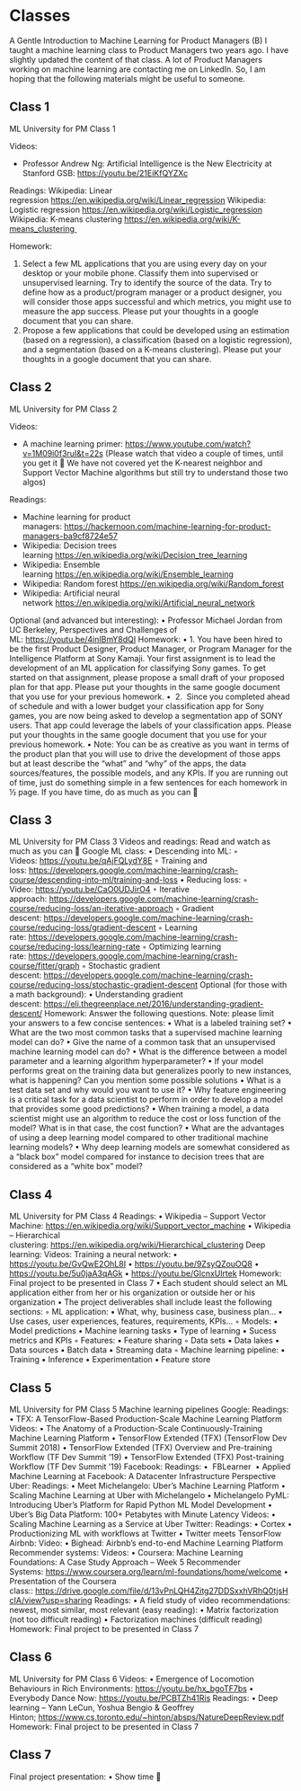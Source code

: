 # Classes

A Gentle Introduction to Machine Learning for Product Managers
(B) I taught a machine learning class to Product Managers two years ago. I have slightly updated the content of that class. A lot of Product Managers working on machine learning are contacting me on LinkedIn. So, I am hoping that the following materials might be useful to someone.

## Class 1
ML University for PM Class 1

Videos:
- Professor Andrew Ng: Artificial Intelligence is the New Electricity at Stanford GSB: https://youtu.be/21EiKfQYZXc

Readings:
Wikipedia: Linear regression https://en.wikipedia.org/wiki/Linear_regression
Wikipedia: Logistic regression https://en.wikipedia.org/wiki/Logistic_regression
Wikipedia: K-means clustering https://en.wikipedia.org/wiki/K-means_clustering 

Homework:
1. Select a few ML applications that you are using every day on your desktop or your mobile phone. Classify them into supervised or unsupervised learning. Try to identify the source of the data. Try to define how as a product/program manager or a product designer, you will consider those apps successful and which metrics, you might use to measure the app success. Please put your thoughts in a google document that you can share.
2. Propose a few applications that could be developed using an estimation (based on a regression), a classification (based on a logistic regression), and a segmentation (based on a K-means clustering). Please put your thoughts in a google document that you can share.

## Class 2
ML University for PM Class 2

Videos:
- A machine learning primer: https://www.youtube.com/watch?v=1M09i0f3ruI&t=22s
(Please watch that video a couple of times, until you get it 🙂 We have not covered yet the K-nearest neighbor and Support Vector Machine algorithms but still try to understand those two algos)

Readings:
- Machine learning for product managers: https://hackernoon.com/machine-learning-for-product-managers-ba9cf8724e57
- Wikipedia: Decision trees learning https://en.wikipedia.org/wiki/Decision_tree_learning
- Wikipedia: Ensemble learning https://en.wikipedia.org/wiki/Ensemble_learning
- Wikipedia: Random forest https://en.wikipedia.org/wiki/Random_forest
- Wikipedia: Artificial neural network https://en.wikipedia.org/wiki/Artificial_neural_network

Optional (and advanced but interesting):
	•	Professor Michael Jordan from UC Berkeley, Perspectives and Challenges of ML: https://youtu.be/4inIBmY8dQI
Homework:
	•	1. You have been hired to be the first Product Designer, Product Manager, or Program Manager for the Intelligence Platform at Sony Kamaji. Your first assignment is to lead the development of an ML application for classifying Sony games. To get started on that assignment, please propose a small draft of your proposed plan for that app. Please put your thoughts in the same google document that you use for your previous homework.
	•	 2.  Since you completed ahead of schedule and with a lower budget your classification app for Sony games, you are now being asked to develop a segmentation app of SONY users. That app could leverage the labels of your classification apps. Please put your thoughts in the same google document that you use for your previous homework.
	•	Note: You can be as creative as you want in terms of the product plan that you will use to drive the development of those apps but at least describe the “what” and “why” of the apps, the data sources/features, the possible models, and any KPIs. If you are running out of time, just do something simple in a few sentences for each homework in ½ page. If you have time, do as much as you can 🙂

## Class 3
ML University for PM Class 3
Videos and readings:
Read and watch as much as you can 🙂
Google ML class:
	•	Descending into ML:
	◦	Videos: https://youtu.be/qAjFQLydY8E
	◦	Training and loss: https://developers.google.com/machine-learning/crash-course/descending-into-ml/training-and-loss
	•	Reducing loss:
	◦	Video: https://youtu.be/CaO0UDJirO4
	◦	Iterative approach: https://developers.google.com/machine-learning/crash-course/reducing-loss/an-iterative-approach
	◦	Gradient descent: https://developers.google.com/machine-learning/crash-course/reducing-loss/gradient-descent
	◦	Learning rate: https://developers.google.com/machine-learning/crash-course/reducing-loss/learning-rate
	◦	Optimizing learning rate: https://developers.google.com/machine-learning/crash-course/fitter/graph
	◦	Stochastic gradient descent: https://developers.google.com/machine-learning/crash-course/reducing-loss/stochastic-gradient-descent
Optional (for those with a math background):
	•	Understanding gradient descent: https://eli.thegreenplace.net/2016/understanding-gradient-descent/
Homework:
Answer the following questions. Note: please limit your answers to a few concise sentences:
	•	What is a labeled training set?
	•	What are the two most common tasks that a supervised machine learning model can do?
	•	Give the name of a common task that an unsupervised machine learning model can do?
	•	What is the difference between a model parameter and a learning algorithm hyperparameter?
	•	If your model performs great on the training data but generalizes poorly to new instances, what is happening? Can you mention some possible solutions
	•	What is a test data set and why would you want to use it?
	•	Why feature engineering is a critical task for a data scientist to perform in order to develop a model that provides some good predictions?
	•	When training a model, a data scientist might use an algorithm to reduce the cost or loss function of the model? What is in that case, the cost function?
	•	What are the advantages of using a deep learning model compared to other traditional machine learning models?
	•	Why deep learning models are somewhat considered as a “black box” model compared for instance to decision trees that are considered as a “white box” model?

## Class 4
ML University for PM Class 4
Readings:
	•	Wikipedia – Support Vector Machine: https://en.wikipedia.org/wiki/Support_vector_machine
	•	Wikipedia – Hierarchical clustering: https://en.wikipedia.org/wiki/Hierarchical_clustering
Deep learning:
Videos:
Training a neural network:
	•	https://youtu.be/GvQwE2OhL8I
	•	https://youtu.be/9ZsyQZouOQ8
	•	https://youtu.be/5u0jaA3qAGk
	•	https://youtu.be/GlcnxUlrtek
Homework:
Final project to be presented in Class 7
	•	Each student should select an ML application either from her or his organization or outside her or his organization
	•	The project deliverables shall include least the following sections:
	◦	ML application:
	▪	What, why, business case, business plan…
	▪	Use cases, user experiences, features, requirements, KPIs…
	◦	Models:
	▪	Model predictions
	▪	Machine learning tasks
	▪	Type of learning
	▪	Sucess metrics and KPIs
	◦	Features:
	▪	Feature sharing
	◦	Data sets
	▪	Data lakes
	▪	Data sources
	▪	Batch data
	▪	Streaming data
	◦	Machine learning pipeline:
	▪	Training
	▪	Inference
	▪	Experimentation
	▪	Feature store

## Class 5
ML University for PM Class 5
Machine learning pipelines
Google:
Readings:
	•	TFX: A TensorFlow-Based Production-Scale Machine Learning Platform
Videos:
	•	The Anatomy of a Production-Scale Continuously-Training Machine Learning Platform
	•	TensorFlow Extended (TFX) (TensorFlow Dev Summit 2018)
	•	TensorFlow Extended (TFX) Overview and Pre-training Workflow (TF Dev Summit ’19)
	•	TensorFlow Extended (TFX) Post-training Workflow (TF Dev Summit ’19)
Facebook:
Readings:
	•	 FBLearner 
	•	Applied Machine Learning at Facebook: A Datacenter Infrastructure Perspective 
Uber:
Readings:
	•	Meet Michelangelo: Uber’s Machine Learning Platform
	•	Scaling Machine Learning at Uber with Michelangelo
	•	Michelangelo PyML: Introducing Uber’s Platform for Rapid Python ML Model Development
	•	Uber’s Big Data Platform: 100+ Petabytes with Minute Latency
Videos:
	•	Scaling Machine Learning as a Service at Uber
Twitter:
Readings:
	•	Cortex
	•	Productionizing ML with workflows at Twitter
	•	Twitter meets TensorFlow
Airbnb:
Video:
	•	Bighead: Airbnb’s end-to-end Machine Learning Platform
Recommender systems:
Videos:
	•	Coursera: Machine Learning Foundations: A Case Study Approach – Week 5 Recommender Systems: https://www.coursera.org/learn/ml-foundations/home/welcome
	•	Presentation of the Coursera class:: https://drive.google.com/file/d/13vPnLQH4Zitg27DDSxxhVRhQ0tjsHcIA/view?usp=sharing
Readings:
	•	A field study of video recommendations: newest, most similar, most relevant (easy reading):
	•	Matrix factorization (not too difficult reading)
	•	Factorization machines (difficult reading)
Homework:
Final project to be presented in Class 7

## Class 6
ML University for PM Class 6
Videos:
	•	Emergence of Locomotion Behaviours in Rich Environments: https://youtu.be/hx_bgoTF7bs
	•	Everybody Dance Now: https://youtu.be/PCBTZh41Ris
Readings:
	•	Deep learning – Yann LeCun, Yoshua Bengio & Geoffrey Hinton; https://www.cs.toronto.edu/~hinton/absps/NatureDeepReview.pdf
Homework:
Final project to be presented in Class 7

## Class 7
Final project presentation:
	•	Show time 🙂
